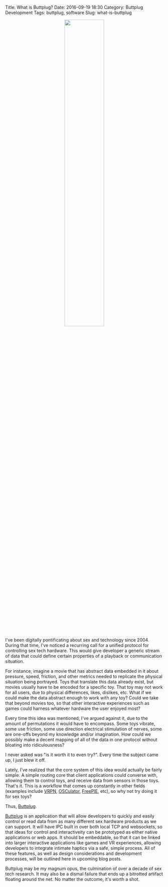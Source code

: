 Title: What is Buttplug?
Date: 2016-09-19 18:30
Category: Buttplug Development
Tags: buttplug, software
Slug: what-is-buttplug

<center><img src='/images/2016-09-19-what-is-buttplug/buttplug.svg' width=50% height=50%></center>

I've been digitally pontificating about sex and technology since
2004. During that time, I've noticed a recurring call for a unified
protocol for controlling sex tech hardware. This would give developer
a generic stream of data that could define certain properties of a
playback or communication situation. 

<!--more-->

For instance, imagine a movie that has abstract data embedded in it
about pressure, speed, friction, and other metrics needed to replicate
the physical situation being portrayed. Toys that translate this data
already exist, but movies usually have to be encoded for a specific
toy. That toy may not work for all users, due to physical differences,
likes, dislikes, etc. What if we could make the data abstract enough
to work with any toy? Could we take that beyond movies too, so that
other interactive experiences such as games could harness whatever
hardware the user enjoyed most?

Every time this idea was mentioned, I've argued against it, due to the
amount of permutations it would have to encompass. Some toys vibrate,
some use friction, some use direction electrical stimulation of
nerves, some are one-offs beyond my knowledge and/or imagination. How
could we possibly make a decent mapping of all of the data in one
protocol without bloating into ridiculousness?

I never asked was "is it worth it to even try?". Every time the
subject came up, I just blew it off. 

Lately, I've realized that the core system of this idea would actually
be fairly simple. A simple routing core that client applications could
converse with, allowing them to control toys, and receive data from
sensors in those toys. That's it. This is a workflow that comes up
constantly in other fields (examples
include
[VRPN](https://github.com/vrpn/vrpn),
[OSCulator](http://www.osculator.net/),
[FreePIE](http://andersmalmgren.github.io/FreePIE/), etc), so why not
try doing it for sex toys?

Thus, [Buttplug](https://github.com/metafetish/buttplug/).

[Buttplug](https://github.com/metafetish/buttplug/) is an application
that will allow developers to quickly and easily control or read data
from as many different sex hardware products as we can support. It
will have IPC built in over both local TCP and websockets, so that
ideas for control and interactiveity can be prototyped as either
native applications or web apps. It should be embeddable, so that it
can be linked into larger interactive applications like games and VR
experiences, allowing developers to integrate intimate haptics via a
safe, simple process. All of these features, as well as design
considerations and development processes, will be outlined here in
upcoming blog posts.

Buttplug may be my magnum opus, the culmination of over a decade of
sex tech research. It may also be a dismal failure that ends up a
bitrotted artifact floating around the net. No matter the outcome,
it's worth a shot.

